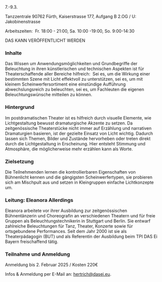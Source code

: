 7.-9.3.

Tanzzentrale 90762 Fürth, Kaiserstrasse 177, Aufgang B 2.OG / U: Jakobinenstrasse 

Arbeitszeiten:  Fr. 18:00 - 21:00, Sa. 10:00 -19:00, So. 9:00-14:30



DAS KANN VERÖFFENTLICHT WERDEN


<!-- PUBLISH-FROM-HERE -->


### Inhalte 
Das Wissen um Anwendungsmöglichkeiten und Grundbegriffe der Beleuchtung in ihren künstlerischen und technischen Aspekten ist für Theaterschaffende aller Bereiche hilfreich: 
Sei es, um die Wirkung einer bestimmten Szene mit Licht effektvoll zu unterstützen, sei es, um mit kleinem Scheinwerfersortiment eine einstündige Aufführung abwechslungsreich zu beleuchten, sei es, um Fachleuten die eigenen Beleuchtungswünsche mitteilen zu können. 

### Hintergrund
Im postdramatischen Theater ist es hilfreich durch visuelle Elemente, wie Lichtgestaltung bewusst dramaturgische Akzente zu setzen. Da zeitgenössische Theaterstücke nicht immer auf Erzählung und narrativen Dramaturgien basieren, ist der gezielte Einsatz von Licht wichtig. Dadurch lassen sich Themen, Bilder und Zustände hervorheben oder treten direkt durch die Lichtgestaltung in Erscheinung. Hier entsteht Stimmung und Atmosphäre, die möglicherweise mehr erzählen kann als Worte.

### Zielsetzung
Die Teilnehmenden lernen die kontrollierbaren Eigenschaften von Bühnenlicht kennen und die gängigsten Scheinwerfertypen, sie probieren sich am Mischpult aus und setzen in Kleingruppen einfache Lichtkonzepte um.

### Leitung: Eleanora Allerdings
Eleanora arbeitete vor ihrer Ausbildung zur zeitgenössischen Bühnentänzerin und Choreografin an verschiedenen Theatern und für freie Gruppen als Beleuchtungstechnikerin in Stuttgart und Berlin. Sie entwarf zahlreiche Beleuchtungen für Tanz, Theater, Konzerte sowie für ortsgebundene Performances. Seit dem Jahr 2000 ist sie als Theaterpädagogin (BUT) und als Referentin der Ausbildung beim TPI DAS Ei Bayern freischaffend tätig.

### Teilnahme und Anmeldung 

Anmeldung bis 2. Februar 2025 / Kosten 220€ 

Infos & Anmeldung per E-Mail an: [hertrich@dasei.eu](mailto:hertrich@dasei.eu).